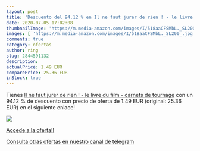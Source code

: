 ```yaml
---
layout: post
title: 'Descuento del 94.12 % en Il ne faut jurer de rien ! - le livre du'
date: 2020-07-05 17:02:08
thumbnailImage: 'https://m.media-amazon.com/images/I/518aaCFSMbL._SL200_.jpg'
images: [ 'https://m.media-amazon.com/images/I/518aaCFSMbL._SL200_.jpg' ]
comments: true
category: ofertas
author: ring
slug: 2844591132
description:
actualPrice: 1.49 EUR
comparePrice: 25.36 EUR
inStock: true
---
```


Tienes [Il ne faut jurer de rien ! - le livre du film - carnets de tournage](https://www.amazon.com/dp/2844591132/?tag=redken08-20) con un 94.12 % de descuento con precio de oferta de 1.49 EUR (original: 25.36 EUR) en el siguiente enlace!

[![](https://m.media-amazon.com/images/I/518aaCFSMbL._SL200_.jpg)](https://www.amazon.com/dp/2844591132/?tag=redken08-20)

[Accede a la oferta!!](https://www.amazon.com/dp/2844591132/?tag=redken08-20)

[Consulta otras ofertas en nuestro canal de telegram](https://t.me/s/ofertas25)
